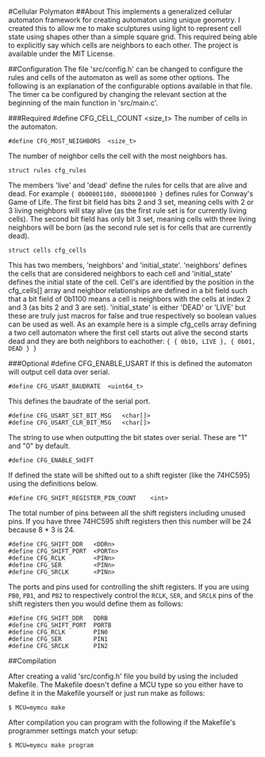 #Cellular Polymaton
##About
This implements a generalized cellular automaton framework for creating
automaton using unique geometry.  I created this to allow me to make sculptures using light to represent cell state using shapes other than a
simple square grid.  This required being able to explicitly say which
cells are neighbors to each other.  The project is available under the MIT
License.

##Configuration
The file 'src/config.h' can be changed to configure the rules and cells
of the automaton as well as some other options.  The following is an
explanation of the configurable options available in that file.  The timer
ca be configured by changing the relevant section at the beginning of
the main function in 'src/main.c'.

###Required
	#define	CFG_CELL_COUNT	<size_t>
The number of cells in the automaton.

	#define CFG_MOST_NEIGHBORS	<size_t>
The number of neighbor cells the cell with the most neighbors has.

	struct rules cfg_rules
The members 'live' and 'dead' define the rules for cells that are
alive and dead.  For example `{ 0b00001100, 0b00001000 }`
defines rules for Conway's Game of Life.  The first bit field
has bits 2 and 3 set, meaning cells with 2 or 3 living neighbors
will stay alive (as the first rule set is for currently living
cells).  The second bit field has only bit 3 set, meaning cells
with three living neighbors will be born (as the second rule set is
for cells that are currently dead).

	struct cells cfg_cells
This has two members, 'neighbors' and 'initial\_state'.  'neighbors'
defines the cells that are considered neighbors to each cell and
'initial\_state' defines the initial state of the cell.  Cell's are
identified by the position in the cfg\_cells[] array and neighbor
relationships are defined in a bit field such that a bit field of 
0b1100 means a cell is neighbors with the cells at index 2 and 3 (as bits
2 and 3 are set).  'initial\_state' is either 'DEAD' or 'LIVE' but these
are truly just macros for false and true respectively so boolean values
can be used as well.  As an example here is a simple cfg\_cells array
defining a two cell automaton where the first cell starts out alive
the second starts dead and they are both neighbors to eachother:
	`{
		{ 0b10, LIVE },
		{ 0b01, DEAD }
	}`

###Optional
	#define CFG_ENABLE_USART
If this is defined the automaton will output cell data over serial.

	#define	CFG_USART_BAUDRATE	<uint64_t>
This defines the baudrate of the serial port.

	#define	CFG_USART_SET_BIT_MSG	<char[]>
	#define	CFG_USART_CLR_BIT_MSG	<char[]>
The string to use when outputting the bit states over serial.  These are
"1" and "0" by default.

	#define CFG_ENABLE_SHIFT
If defined the state will be shifted out to a shift register (like the
74HC595) using the definitions below.

	#define CFG_SHIFT_REGISTER_PIN_COUNT	<int>
The total number of pins between all the shift registers including unused
pins.  If you have three 74HC595 shift registers then this number will be
24 because 8 * 3 is 24.

	#define	CFG_SHIFT_DDR	<DDRn>
	#define	CFG_SHIFT_PORT	<PORTn>
	#define	CFG_RCLK		<PINn>
	#define	CFG_SER			<PINn>
	#define	CFG_SRCLK		<PINn>
The ports and pins used for controlling the shift registers. If you are
using `PB0`, `PB1`, and `PB2` to respectively control the `RCLK`, `SER`,
and `SRCLK` pins of the shift registers then you would define them as
follows:

	#define	CFG_SHIFT_DDR	DDRB
	#define	CFG_SHIFT_PORT	PORTB
	#define	CFG_RCLK		PIN0
	#define	CFG_SER			PIN1
	#define	CFG_SRCLK		PIN2

##Compilation

After creating a valid 'src/config.h' file you build by using the included
Makefile.  The Makefile doesn't define a MCU type so you either have to
define it in the Makefile yourself or just run make as follows:

	$ MCU=mymcu make

After compilation you can program with the following if the Makefile's
programmer settings match your setup:

	$ MCU=mymcu make program
